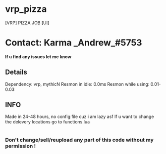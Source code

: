 # vrp_pizza
[VRP] PIZZA JOB [UI]
<h1> Contact: Karma  _Andrew_#5753 </h1>
<h4> If u find any issues let me know </h4>


<h2> Details </h2>
Dependency: vrp, mythicN
Resmon in idle: 0.0ms 
Resmon while using: 0.01-0.03

<h2> INFO </h2>
Made in 24-48 hours, no config file cuz i am lazy asf
If u want to change the delevery locations go to functions.lua
<br> <br>
<h3>
Don't change/sell/reupload any part of this code without my permission !
  </h3
